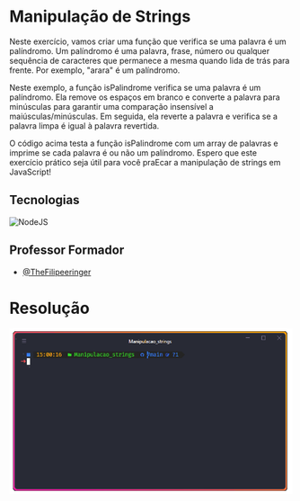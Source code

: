 # Manipulação de Strings

Neste exercício, vamos criar uma função que verifica se uma palavra é um
palíndromo. Um palíndromo é uma palavra, frase, número ou qualquer sequência de
caracteres que permanece a mesma quando lida de trás para frente. Por exemplo,
"arara" é um palíndromo.

Neste exemplo, a função isPalindrome verifica se uma palavra é um palíndromo.
Ela remove os espaços em branco e converte a palavra para minúsculas para garantir
uma comparação insensível a maiúsculas/minúsculas. Em seguida, ela reverte a palavra
e verifica se a palavra limpa é igual à palavra revertida.

O código acima testa a função isPalindrome com um array de palavras e imprime
se cada palavra é ou não um palíndromo.
Espero que este exercício prático seja útil para você praEcar a manipulação de
strings em JavaScript!

## Tecnologias

![NodeJS](https://img.shields.io/badge/node.js-6DA55F?style=for-the-badge&logo=node.js&logoColor=white)

## Professor Formador

- [@TheFilipeeringer](https://github.com/eringer)

# Resolução

![String](../../assets/Polindrome.gif)
